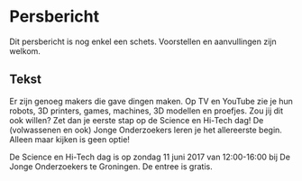 # Persbericht

Dit persbericht is nog enkel een schets. Voorstellen en aanvullingen zijn welkom.

## Tekst

Er zijn genoeg makers die gave dingen maken.
Op TV en YouTube zie je hun robots, 3D printers, games, machines, 3D modellen en proefjes.
Zou jij dit ook willen? 
Zet dan je eerste stap op de Science en Hi-Tech dag!
De (volwassenen en ook) Jonge Onderzoekers leren je het allereerste begin.
Alleen maar kijken is geen optie!

De Science en Hi-Tech dag is op zondag 11 juni 2017 van 12:00-16:00 bij De Jonge Onderzoekers te Groningen.
De entree is gratis.

